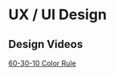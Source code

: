 # UX / UI Design

## Design Videos
[60-30-10 Color Rule](https://www.youtube.com/watch?v=UWwNIMHFdW4)
